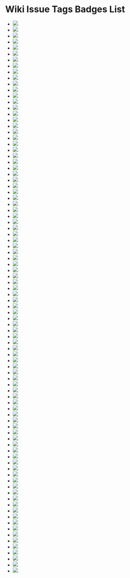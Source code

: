 # Wiki Issue Tags Badges List
* ![](https://img.shields.io/badge/SDGs指南-diy优质教育-0052cc)
* ![](https://img.shields.io/badge/SDGs指南-diy体面工作-0052cc)
* ![](https://img.shields.io/badge/SDGs指南-diy健康福祉-0052cc)
* ![](https://img.shields.io/badge/SDGs指南-diy全球伙伴-0052cc)
* ![](https://img.shields.io/badge/SDGs指南-diy工业创新-0052cc)
* ![](https://img.shields.io/badge/SDGs指南-diy性别平等-0052cc)
* ![](https://img.shields.io/badge/SDGs指南-diy机构正义-0052cc)
* ![](https://img.shields.io/badge/SDGs指南-diy气候行动-0052cc)
* ![](https://img.shields.io/badge/SDGs指南-diy永续供求-0052cc)
* ![](https://img.shields.io/badge/SDGs指南-diy永续社区-0052cc)
* ![](https://img.shields.io/badge/SDGs指南-diy海洋环境-0052cc)
* ![](https://img.shields.io/badge/SDGs指南-diy消除贫困-0052cc)
* ![](https://img.shields.io/badge/SDGs指南-diy消除饥饿-0052cc)
* ![](https://img.shields.io/badge/SDGs指南-diy清洁能源-0052cc)
* ![](https://img.shields.io/badge/SDGs指南-diy清洁饮水-0052cc)
* ![](https://img.shields.io/badge/SDGs指南-diy社会平等-0052cc)
* ![](https://img.shields.io/badge/SDGs指南-diy陆地生态-0052cc)
* ![](https://img.shields.io/badge/共同体指南-diy一个家👩‍👩‍👧‍👧-FF9DCC)
* ![](https://img.shields.io/badge/共同体指南-diy线上社区🌐-FF9DCC)
* ![](https://img.shields.io/badge/共同体指南-diy线下社区-FF9DCC)
* ![](https://img.shields.io/badge/学科指南-diy哲学思辨-da6bda)
* ![](https://img.shields.io/badge/学科指南-diy数学计算-da6bda)
* ![](https://img.shields.io/badge/感官指南-diy一种交媾-9846a9)
* ![](https://img.shields.io/badge/感官指南-diy一种听的方式👂-9846a9)
* ![](https://img.shields.io/badge/感官指南-diy一种味道👃-9846a9)
* ![](https://img.shields.io/badge/感官指南-diy一种多余的身体功能-9846a9)
* ![](https://img.shields.io/badge/感官指南-diy一种尴尬😬-9846a9)
* ![](https://img.shields.io/badge/感官指南-diy一种忍耐🕞-9846a9)
* ![](https://img.shields.io/badge/感官指南-diy一种怀旧感🕞-9846a9)
* ![](https://img.shields.io/badge/感官指南-diy一种沉默🙊-9846a9)
* ![](https://img.shields.io/badge/感官指南-diy一种看的方式👁-9846a9)
* ![](https://img.shields.io/badge/感官指南-diy一种瞬间感🕞-9846a9)
* ![](https://img.shields.io/badge/感官指南-diy一种笑的方式😄-9846a9)
* ![](https://img.shields.io/badge/感官指南-diy用身体思考🤔-9846a9)
* ![](https://img.shields.io/badge/政治指南-diy一种引导-93db8f)
* ![](https://img.shields.io/badge/政治指南-diy一种惰性共识-93db8f)
* ![](https://img.shields.io/badge/政治指南-diy一种投票-93db8f)
* ![](https://img.shields.io/badge/政治指南-diy一种抽签-93db8f)
* ![](https://img.shields.io/badge/政治指南-diy一种禁止⛔️-93db8f)
* ![](https://img.shields.io/badge/政治指南-diy一种统一-93db8f)
* ![](https://img.shields.io/badge/政治指南-diy一种轮值-93db8f)
* ![](https://img.shields.io/badge/政治指南-diy一种逃避统治的艺术-93db8f)
* ![](https://img.shields.io/badge/政治指南-diy一种选举-93db8f)
* ![](https://img.shields.io/badge/活动指南-diy一次社会公共事件-0E8A16)
* ![](https://img.shields.io/badge/活动指南-diy一种走🚶‍♀️-0E8A16)
* ![](https://img.shields.io/badge/活动指南-diy个人表达🗣️-0E8A16)
* ![](https://img.shields.io/badge/活动指南-diy仪式🕯️-0E8A16)
* ![](https://img.shields.io/badge/活动指南-diy儿童友好型活动🧒🏻-0E8A16)
* ![](https://img.shields.io/badge/活动指南-diy共同讨论🗣️-0E8A16)
* ![](https://img.shields.io/badge/活动指南-diy劳动/工作-0E8A16)
* ![](https://img.shields.io/badge/活动指南-diy吃🍱-0E8A16)
* ![](https://img.shields.io/badge/活动指南-diy游戏🎳-0E8A16)
* ![](https://img.shields.io/badge/活动指南-diy热身-0E8A16)
* ![](https://img.shields.io/badge/活动指南-diy照顾👨‍🍼-0E8A16)
* ![](https://img.shields.io/badge/活动指南-diy辩论🗣️-0E8A16)
* ![](https://img.shields.io/badge/物的指南-diy墙-C5DEF5)
* ![](https://img.shields.io/badge/物的指南-diy屏幕🖥📱-C5DEF5)
* ![](https://img.shields.io/badge/物的指南-diy床🛏️-C5DEF5)
* ![](https://img.shields.io/badge/物的指南-diy纸📜-C5DEF5)
* ![](https://img.shields.io/badge/空间指南-diy办公室👩‍💼-fe7d55)
* ![](https://img.shields.io/badge/空间指南-diy医院🏥-fe7d55)
* ![](https://img.shields.io/badge/空间指南-diy咖啡店/茶馆☕️-fe7d55)
* ![](https://img.shields.io/badge/空间指南-diy商店🏪-fe7d55)
* ![](https://img.shields.io/badge/空间指南-diy图书馆📚-fe7d55)
* ![](https://img.shields.io/badge/空间指南-diy学校🏫-fe7d55)
* ![](https://img.shields.io/badge/空间指南-diy寺庙🛐-fe7d55)
* ![](https://img.shields.io/badge/空间指南-diy山野⛰️-fe7d55)
* ![](https://img.shields.io/badge/空间指南-diy工地🚧-fe7d55)
* ![](https://img.shields.io/badge/空间指南-diy法院👩‍⚖️-fe7d55)
* ![](https://img.shields.io/badge/空间指南-diy街道👮‍♂️-fe7d55)
* ![](https://img.shields.io/badge/经济指南-diy一个超低成本的创作-fcd727)
* ![](https://img.shields.io/badge/经济指南-diy一种以物换物🔂-fcd727)
* ![](https://img.shields.io/badge/经济指南-diy一种合作社-fcd727)
* ![](https://img.shields.io/badge/经济指南-diy一种礼物经济🎁-fcd727)
* ![](https://img.shields.io/badge/经济指南-diy一种自给自足-fcd727)
* ![](https://img.shields.io/badge/经济指南-diy一种货币经济🪙-fcd727)
* ![](https://img.shields.io/badge/艺术指南-diy实验写作✍🏻️-fff769)
* ![](https://img.shields.io/badge/艺术指南-diy实验声音🎵-FEF2C0)
* ![](https://img.shields.io/badge/艺术指南-diy实验小说-FEF2C0)
* ![](https://img.shields.io/badge/艺术指南-diy实验戏剧🎭-FEF2C0)
* ![](https://img.shields.io/badge/艺术指南-diy实验绘画🎨-FEF2C0)
* ![](https://img.shields.io/badge/艺术指南-diy实验舞蹈💃-FEF2C0)
* ![](https://img.shields.io/badge/艺术指南-diy歌曲🎤-FEF2C0)
* ![](https://img.shields.io/badge/艺术指南-diy行为艺术🕴-FEF2C0)
* ![](https://img.shields.io/badge/艺术指南-diy诵读🗣️-FEF2C0)
* ![](https://img.shields.io/badge/艺术指南-diy雕塑🗿-FEF2C0)
* ![](https://img.shields.io/badge/身份指南-diy年龄-BFDADC)
* ![](https://img.shields.io/badge/身份指南-diy性别🧑‍🦲-BFDADC)
* ![](https://img.shields.io/badge/身份指南-diy族群-BFDADC)
* ![](https://img.shields.io/badge/身份指南-diy物我-BFDADC)
* ![](https://img.shields.io/badge/身份指南-diy自我-BFDADC)
* ![](https://img.shields.io/badge/身份指南-diy阶层-BFDADC)
